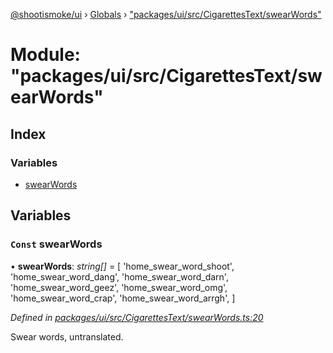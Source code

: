[@shootismoke/ui](../README.md) › [Globals](../globals.md) › ["packages/ui/src/CigarettesText/swearWords"](_packages_ui_src_cigarettestext_swearwords_.md)

# Module: "packages/ui/src/CigarettesText/swearWords"

## Index

### Variables

* [swearWords](_packages_ui_src_cigarettestext_swearwords_.md#const-swearwords)

## Variables

### `Const` swearWords

• **swearWords**: *string[]* = [
	'home_swear_word_shoot',
	'home_swear_word_dang',
	'home_swear_word_darn',
	'home_swear_word_geez',
	'home_swear_word_omg',
	'home_swear_word_crap',
	'home_swear_word_arrgh',
]

*Defined in [packages/ui/src/CigarettesText/swearWords.ts:20](https://github.com/shootismoke/common/blob/af8195a/packages/ui/src/CigarettesText/swearWords.ts#L20)*

Swear words, untranslated.

